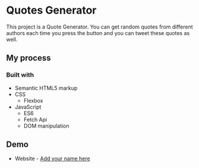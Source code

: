 # Quotes Generator

This project is a Quote Generator. You can get random quotes from different authors each time you press the button and you can tweet these quotes as well. 

## My process

### Built with

- Semantic HTML5 markup
- CSS 
  - Flexbox
- JavaScript 
  - ES6
  - Fetch Api
  - DOM manipulation

## Demo

- Website - [Add your name here](https://www.your-site.com)

